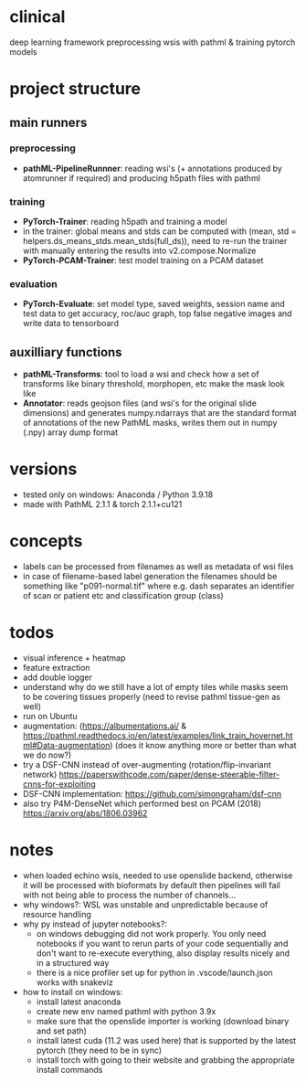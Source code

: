# clinical

deep learning framework preprocessing wsis with pathml &amp; training pytorch models

# project structure

## main runners

### preprocessing 

- **pathML-PipelineRunnner**: reading wsi's (+ annotations produced by atomrunner if required) and producing h5path files with pathml

### training

- **PyTorch-Trainer**: reading h5path and training a model
- in the trainer: global means and stds can be computed with (mean, std = helpers.ds_means_stds.mean_stds(full_ds)), need to re-run the trainer with manually entering the results into v2.compose.Normalize
- **PyTorch-PCAM-Trainer**: test model training on a PCAM dataset

### evaluation

- **PyTorch-Evaluate**: set model type, saved weights, session name and test data to get accuracy, roc/auc graph, top false negative images and write data to tensorboard
 
## auxilliary functions

- **pathML-Transforms**: tool to load a wsi and check how a set of transforms like binary threshold, morphopen, etc make the mask look like 
- **Annotator**: reads geojson files (and wsi's for the original slide dimensions) and generates numpy.ndarrays that are the standard format of annotations of the new PathML masks, writes them out in numpy (.npy) array dump format

# versions

- tested only on windows: Anaconda / Python 3.9.18
- made with PathML 2.1.1 & torch 2.1.1+cu121

# concepts

- labels can be processed from filenames as well as metadata of wsi files
- in case of filename-based label generation the filenames should be something like "p091-normal.tif" where e.g. dash separates an identifier of scan or patient etc and classification group (class)

# todos

- visual inference + heatmap
- feature extraction
- add double logger
- understand why do we still have a lot of empty tiles while masks seem to be covering tissues properly (need to revise pathml tissue-gen as well)
- run on Ubuntu
- augmentation: (https://albumentations.ai/ & https://pathml.readthedocs.io/en/latest/examples/link_train_hovernet.html#Data-augmentation) (does it know anything more or better than what we do now?) 
- try a DSF-CNN instead of over-augmenting (rotation/flip-invariant network) https://paperswithcode.com/paper/dense-steerable-filter-cnns-for-exploiting
- DSF-CNN implementation: https://github.com/simongraham/dsf-cnn
- also try P4M-DenseNet which performed best on PCAM (2018) https://arxiv.org/abs/1806.03962

# notes

- when loaded echino wsis, needed to use openslide backend, otherwise it will be processed with bioformats by default then pipelines will fail with not being able to process the number of channels...
- why windows?: WSL was unstable and unpredictable because of resource handling
- why py instead of jupyter notebooks?: 
    - on windows debugging did not work properly. You only need notebooks if you want to rerun parts of your code sequentially and don't want to re-execute everything, also display results nicely and in a structured way
    - there is a nice profiler set up for python in .vscode/launch.json works with snakeviz
- how to install on windows: 
    - install latest anaconda
    - create new env named pathml with python 3.9x
    - make sure that the openslide importer is working (download binary and set path)
    - install latest cuda (11.2 was used here) that is supported by the latest pytorch (they need to be in sync)
    - install torch with going to their website and grabbing the appropriate install commands

